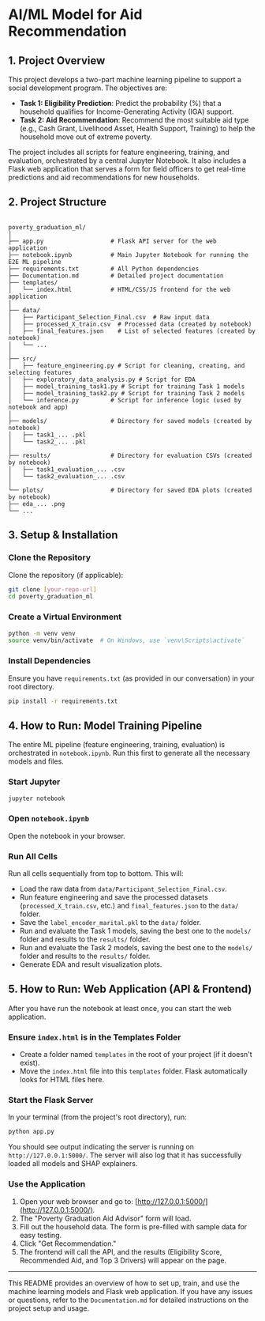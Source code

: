# AI/ML Model for Aid Recommendation

## 1. Project Overview

This project develops a two-part machine learning pipeline to support a social development program. The objectives are:

- **Task 1: Eligibility Prediction**: Predict the probability (%) that a household qualifies for Income-Generating Activity (IGA) support.
- **Task 2: Aid Recommendation**: Recommend the most suitable aid type (e.g., Cash Grant, Livelihood Asset, Health Support, Training) to help the household move out of extreme poverty.

The project includes all scripts for feature engineering, training, and evaluation, orchestrated by a central Jupyter Notebook. It also includes a Flask web application that serves a form for field officers to get real-time predictions and aid recommendations for new households.

## 2. Project Structure

```

poverty_graduation_ml/
│
├── app.py                   # Flask API server for the web application
├── notebook.ipynb           # Main Jupyter Notebook for running the E2E ML pipeline
├── requirements.txt         # All Python dependencies
├── Documentation.md         # Detailed project documentation
├── templates/
│   └── index.html           # HTML/CSS/JS frontend for the web application
│
├── data/
│   ├── Participant_Selection_Final.csv  # Raw input data
│   ├── processed_X_train.csv  # Processed data (created by notebook)
│   ├── final_features.json    # List of selected features (created by notebook)
│   └── ...
│
├── src/
│   ├── feature_engineering.py # Script for cleaning, creating, and selecting features
│   ├── exploratory_data_analysis.py # Script for EDA
│   ├── model_training_task1.py # Script for training Task 1 models
│   ├── model_training_task2.py # Script for training Task 2 models
│   └── inference.py         # Script for inference logic (used by notebook and app)
│
├── models/                  # Directory for saved models (created by notebook)
│   ├── task1_... .pkl
│   └── task2_... .pkl
│
├── results/                 # Directory for evaluation CSVs (created by notebook)
│   ├── task1_evaluation_... .csv
│   └── task2_evaluation_... .csv
│
└── plots/                   # Directory for saved EDA plots (created by notebook)
├── eda_... .png
└── ...

```

## 3. Setup & Installation

### Clone the Repository

Clone the repository (if applicable):

```bash
git clone [your-repo-url]
cd poverty_graduation_ml
```

### Create a Virtual Environment

```bash
python -m venv venv
source venv/bin/activate  # On Windows, use `venv\Scripts\activate`
```

### Install Dependencies

Ensure you have `requirements.txt` (as provided in our conversation) in your root directory.

```bash
pip install -r requirements.txt
```

## 4. How to Run: Model Training Pipeline

The entire ML pipeline (feature engineering, training, evaluation) is orchestrated in `notebook.ipynb`. Run this first to generate all the necessary models and files.

### Start Jupyter

```bash
jupyter notebook
```

### Open `notebook.ipynb`

Open the notebook in your browser.

### Run All Cells

Run all cells sequentially from top to bottom. This will:

- Load the raw data from `data/Participant_Selection_Final.csv`.
- Run feature engineering and save the processed datasets (`processed_X_train.csv`, etc.) and `final_features.json` to the `data/` folder.
- Save the `label_encoder_marital.pkl` to the `data/` folder.
- Run and evaluate the Task 1 models, saving the best one to the `models/` folder and results to the `results/` folder.
- Run and evaluate the Task 2 models, saving the best one to the `models/` folder and results to the `results/` folder.
- Generate EDA and result visualization plots.

## 5. How to Run: Web Application (API & Frontend)

After you have run the notebook at least once, you can start the web application.

### Ensure `index.html` is in the Templates Folder

- Create a folder named `templates` in the root of your project (if it doesn't exist).
- Move the `index.html` file into this `templates` folder. Flask automatically looks for HTML files here.

### Start the Flask Server

In your terminal (from the project's root directory), run:

```bash
python app.py
```

You should see output indicating the server is running on `http://127.0.0.1:5000/`. The server will also log that it has successfully loaded all models and SHAP explainers.

### Use the Application

1. Open your web browser and go to: [http://127.0.0.1:5000/](http://127.0.0.1:5000/).
2. The "Poverty Graduation Aid Advisor" form will load.
3. Fill out the household data. The form is pre-filled with sample data for easy testing.
4. Click "Get Recommendation."
5. The frontend will call the API, and the results (Eligibility Score, Recommended Aid, and Top 3 Drivers) will appear on the page.

---

This README provides an overview of how to set up, train, and use the machine learning models and Flask web application. If you have any issues or questions, refer to the `Documentation.md` for detailed instructions on the project setup and usage.
